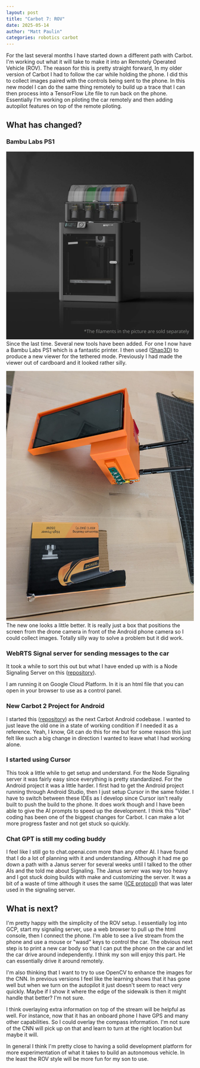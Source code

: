 ```yaml
---
layout: post
title: "Carbot 7: ROV"
date: 2025-05-14
author: "Matt Paulin"
categories: robotics carbot
---
```


For the last several months I have started down a different path with Carbot. I'm working out what it will take to make it into an Remotely Operated Vehicle (ROV). The reason for this is pretty straight forward, In my older version of Carbot I had to follow the car while holding the phone.  I did this to collect images paired with the controls being sent to the phone.  In this new model I can do the same thing remotely to build up a trace that I can then process into a TensorFlow Lite file to run back on the phone.  Essentially I'm working on piloting the car remotely and then adding autopilot features on top of the remote piloting.

## What has changed?

### Bambu Labs PS1
![Bambu Labs PS1](/assets/images/Carbot7/bambulabs-ps1.png)  
Since the last time. Several new tools have been added.  For one I now have a Bambu Labs PS1 which is a fantastic printer.  I then used ([Shap3D](https://www.shapr3d.com/)) to produce a new viewer for the tethered mode.  Previously I had made the viewer out of cardboard and it looked rather silly.


![New Viewer](/assets/images/Carbot7/newviewer.jpg)  
The new one looks a little better. It is really just a box that positions the screen from the drone camera in front of the Android phone camera so I could collect images. Totally silly way to solve a problem but it did work.

### WebRTS Signal server for sending messages to the car
It took a while to sort this out but what I have ended up with is a Node Signaling Server on this ([repository](https://github.com/Carbot-Dev/carbot2-signalling-server)).

I am running it on Google Cloud Platform.  In it is an html file that you can open in your browser to use as a control panel.

### New Carbot 2 Project for Android
I started this ([repository](https://github.com/Carbot-Dev/carbot-android-2)) as the next Carbot Android codebase.  I wanted to just leave the old one in a state of working condition if I needed it as a reference.  Yeah, I know, Git can do this for me but for some reason this just felt like such a big change in direction I wanted to leave what I had working alone.  

### I started using Cursor
This took a little while to get setup and understand.  For the Node Signaling server it was fairly easy since everything is pretty standardized.  For the Android project it was a little harder.  I first had to get the Android project running through Android Studio, then I just setup Cursor in the same folder.  I have to switch between these IDEs as I develop since Cursor isn't really built to push the build to the phone.  It does work though and I have been able to give the AI prompts to speed up the development.   I think this "Vibe" coding has been one of the biggest changes for Carbot.  I can make a lot more progress faster and not get stuck so quickly.  

### Chat GPT is still my coding buddy
I feel like I still go to chat.openai.com more than any other AI.  I have found that I do a lot of planning with it and understanding.  Although it had me go down a path with a Janus server for several weeks until I talked to the other AIs and the told me about Signaling. The Janus server was way too heavy and I got stuck doing builds with make and customizing the server.  It was a bit of a waste of time although it uses the same ([ICE protocol](https://en.wikipedia.org/wiki/Interactive_Connectivity_Establishment)) that was later used in the signaling server.  


## What is next?
I'm pretty happy with the simplicity of the ROV setup.  I essentially log into GCP, start my signaling server, use a web browser to pull up the html console, then I connect the phone.  I'm able to see a live stream from the phone and use a mouse or "wasd" keys to control the car.  The obvious next step is to print a new car body so that I can put the phone on the car and let the car drive around independently.  I think my son will enjoy this part.  He can essentially drive it around remotely.

I'm also thinking that I want to try to use OpenCV to enhance the images for the CNN.  In previous versions I feel like the learning shows that it has gone well but when we turn on the autopilot it just doesn't seem to react very quickly.  Maybe if I show it where the edge of the sidewalk is then it might handle that better?  I'm not sure.

I think overlaying extra information on top of the stream will be helpful as well.  For instance, now that it has an onboard phone I have GPS and many other capabilities.  So I could overlay the compass information.  I'm not sure of the CNN will pick up on that and learn to turn at the right location but maybe it will.

In general I think I'm pretty close to having a solid development platform for more experimentation of what it takes to build an autonomous vehicle.  In the least the ROV style will be more fun for my son to use.  
